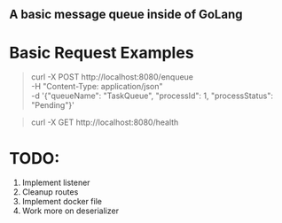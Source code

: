 ## A basic message queue inside of GoLang

# Basic Request Examples
>curl -X POST http://localhost:8080/enqueue \
  -H "Content-Type: application/json" \
  -d '{"queueName": "TaskQueue", "processId": 1, "processStatus": "Pending"}'

>curl -X GET http://localhost:8080/health

# TODO:
1. Implement listener
2. Cleanup routes
3. Implement docker file
4. Work more on deserializer